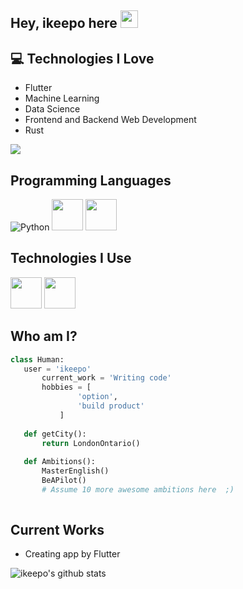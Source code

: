 ## Hey, ikeepo here  <img src="https://media.giphy.com/media/hvRJCLFzcasrR4ia7z/giphy.gif" width="28px" height="28px">
## :computer: Technologies I Love
* Flutter
* Machine Learning
* Data Science
* Frontend and Backend Web Development
* Rust

<img src = "https://github-readme-stats.vercel.app/api/top-langs/?username=ikeepo&layout=compact">

## Programming Languages
![Python](https://img.shields.io/badge/Python-3.10-blue?logo=python&logoColor=white)   <img src = 'https://img.shields.io/badge/Shell-blue?logo=gnubash&logoColor=white' width='50'/> 
<img src = 'https://img.shields.io/badge/Rust-blue?logo=rust&logoColor=red' width='50'/> 

 
 ## Technologies I Use
<img src = 'https://img.shields.io/badge/Flutter-blue?logo=flutter&logoColor=#02569B' width='50'/> 
<img src = 'https://img.shields.io/badge/Prefect-blue?logo=prefect&logoColor=#070E10' width='50'/> 
 
 ## Who am I?
 ```python
 class Human:
 	user = 'ikeepo'
		current_work = 'Writing code'
		hobbies = [
				'option',
				'build product'
			]
	
	def getCity():
		return LondonOntario()
	
	def Ambitions():
		MasterEnglish()
		BeAPilot()
		# Assume 10 more awesome ambitions here  ;)
	
 ```
 
## Current Works
 * Creating app by Flutter
 

![ikeepo's github stats](https://github-readme-stats.vercel.app/api?username=ikeepo&show_icons=true&hide=[%22issues%22])
 
 
